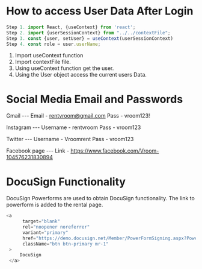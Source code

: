 # How to access User Data After Login

```js
Step 1. import React, {useContext} from 'react';
Step 2. import {userSessionContext} from "../../contextFile";
Step 3. const {user, setUser} = useContext(userSessionContext)
Step 4. const role = user.userName;
```

1. Import useContext function
2. Import contextFile file.
3. Using useContext function get the user.
4. Using the User object access the current users Data.

# Social Media Email and Passwords

Gmail ---
Email - rentvroom@gmail.com
Pass - vroom123!

Instagram ---
Username - rentvroom
Pass - vroom123

Twitter ---
Username - Vroomrent
Pass - vroom123

Facebook page ---
Link - https://www.facebook.com/Vroom-104576231830894

# DocuSign Functionality
DocuSign Powerforms are used to obtain DocuSign functionality. The link to powerform is added to the rental page.
```js
<a
      target="blank"
      rel="noopener noreferrer"
      variant="primary"
      href="https://demo.docusign.net/Member/PowerFormSigning.aspx?PowerFormId=6c7e010f-6c7c-4de4-9679-4388aa581d47&env=demo&acct=14c96305-310a-40e4-9925-66f8abc7c383&v=2"
      className="btn btn-primary mr-1"
 >
     DocuSign
 </a>
```
